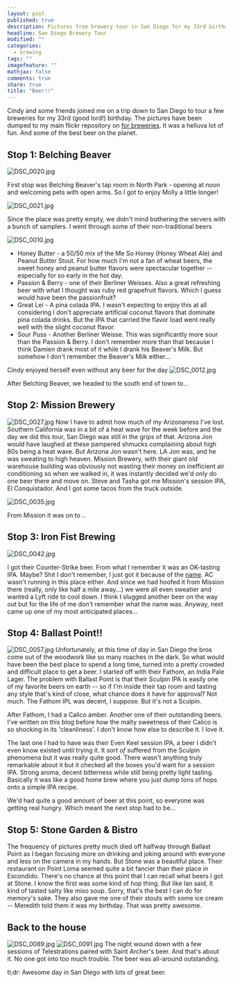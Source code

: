 ```yaml
---
layout: post
published: true
description: Pictures from brewery tour in San Diego for my 33rd birthday
headline: San Diego Brewery Tour
modified: ""
categories: 
  - brewing
tags: ""
imagefeature: ""
mathjax: false
comments: true
share: true
title: "Beer!!"
---
```


Cindy and some friends joined me on a trip down to San Diego to tour a few breweries for my 33rd (good lord!) birthday. The pictures have been dumped to my main flickr repository on [for breweries](https://www.flickr.com/photos/jtvanlew/tags/breweries/). It was a helluva lot of fun. And some of the best beer on the planet.

## Stop 1: Belching Beaver
![DSC_0020.jpg]({{site.baseurl}}/img/post/DSC_0020.jpg)

First stop was Belching Beaver's tap room in North Park - opening at noon and welcoming pets with open arms. So I got to enjoy Molly a little longer!

![DSC_0021.jpg]({{site.baseurl}}/img/post/DSC_0021.jpg)

Since the place was pretty empty, we didn't mind bothering the servers with a bunch of samplers. I went through some of their non-traditional beers

![DSC_0010.jpg]({{site.baseurl}}/img/post/DSC_0010.jpg)

- Honey Butter - a 50/50 mix of the Me So Honey (Honey Wheat Ale) and Peanut Butter Stout. For how much I'm not a fan of wheat beers, the sweet honey and peanut butter flavors were spectacular together -- especially for so early in the hot day.
- Passion & Berry - one of their Berliner Weisses. Also a great refreshing beer with what I thought was ruby red grapefruit flavors. Which I guess would have been the passionfruit?
- Great Lei - A pina colada IPA. I wasn't expecting to enjoy this at all considering I don't appreciate artificial coconut flavors that dominate pina colada drinks. But the IPA that carried the flavor load went really well with the slight coconut flavor.
- Sour Puss - Another Berliner Weisse. This was significantly more sour than the Passion & Berry. I don't remember more than that because I think Damien drank most of it while I drank his Beaver's Milk. But somehow I don't remember the Beaver's Milk either...
    
Cindy enjoyed herself even without any beer for the day
![DSC_0012.jpg]({{site.baseurl}}/img/post/DSC_0012.jpg)

After Belching Beaver, we headed to the south end of town to...

## Stop 2: Mission Brewery
![DSC_0027.jpg]({{site.baseurl}}/img/post/DSC_0027.jpg)
Now I have to admit how much of my Arizonaness I've lost. Southern California was in a bit of a heat wave for the week before and the day we did this tour, San Diego was still in the grips of that. Arizona Jon would have laughed at these pampered shmucks complaining about high 80s being a heat wave. But Arizona Jon wasn't here. LA Jon was, and he was sweating to high heaven. Mission Brewery, with their giant old warehouse building was obviously not wasting their money on inefficient air conditioning so when we walked in, it was instantly decided we'd only do one beer there and move on. Steve and Tasha got me Mission's session IPA, El Conquistador. And I got some tacos from the truck outside.

![DSC_0035.jpg]({{site.baseurl}}/img/post/DSC_0035.jpg)

From Mission it was on to ..

## Stop 3: Iron Fist Brewing
![DSC_0042.jpg]({{site.baseurl}}/img/post/DSC_0042.jpg)

I got their Counter-Strike beer. From what I remember it was an OK-tasting IPA. Maybe? Shit I don't remember, I just got it because of the [name](https://en.wikipedia.org/wiki/Counter-Strike). AC wasn't running in this place either. And since we had hoofed it from Mission there (really, only like half a mile away...) we were all even sweatier and wanted a Lyft ride to cool down. I think I slugged another beer on the way out but for the life of me don't remember what the name was. Anyway, next came up one of my most anticipated places...

## Stop 4: Ballast Point!!
![DSC_0057.jpg]({{site.baseurl}}/img/post/DSC_0057.jpg)
Unfortunately, at this time of day in San Diego the bros come out of the woodwork like so many roaches in the dark. So what would have been the best place to spend a long time, turned into a pretty crowded and difficult place to get a beer. I started off with their Fathom, an India Pale Lager. The problem with Ballast Point is that their Sculpin IPA is easily one of my favorite beers on earth -- so if I'm inside their tap room and tasting any style that's kind of close, what chance does it have for approval? Not much. The Fathom IPL was decent, I suppose. But it's not a Sculpin. 

After Fathom, I had a Calico amber. Another one of their outstanding beers. I've written on this blog before how the malty sweetness of their Calico is so shocking in its 'cleanliness'. I don't know how else to describe it. I love it.

The last one I had to have was their Even Keel session IPA, a beer I didn't even know existed until trying it. It _sort of_ suffered from the Sculpin phenomena but it was really quite good. There wasn't anything truly remarkable about it but it checked all the boxes you'd want for a session IPA. Strong aroma, decent bitterness while still being pretty light tasting. Basically it was like a good home brew where you just dump tons of hops onto a simple IPA recipe.

We'd had quite a good amount of beer at this point, so everyone was getting real hungry. Which meant the next stop had to be...

## Stop 5: Stone Garden & Bistro
The frequency of pictures pretty much died off halfway through Ballast Point as I began focusing more on drinking and joking around with everyone and less on the camera in my hands.  But Stone was a beautiful place. Their restaurant on Point Loma seemed quite a bit fancier than their place in Escondido. There's no chance at this point that I can recall what beers I got at Stone. I know the first was some kind of hop thing. But like Ian said, it kind of tasted salty like miso soup. Sorry, that's the best I can do for memory's sake. They also gave me one of their stouts with some ice cream -- Meredith told them it was my birthday. That was pretty awesome.

## Back to the house
![DSC_0089.jpg]({{site.baseurl}}/img/post/DSC_0089.jpg)
![DSC_0091.jpg]({{site.baseurl}}/img/post/DSC_0091.jpg)
The night wound down with a few sessions of Telestrations paired with Saint Archer's beer. And that's about it. No one got into too much trouble. The beer was all-around outstanding.

tl;dr: Awesome day in San Diego with lots of great beer.